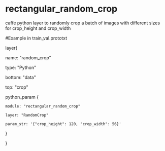 # rectangular_random_crop
caffe python layer to randomly crop a batch of images with different sizes for crop_height and crop_width



#Example in train_val.prototxt

layer{

  name: "random_crop"
  
  type: "Python"
  
  bottom: "data"
  
  top: "crop"
  
  python_param {
  
    module: "rectangular_random_crop"
    
    layer: "RandomCrop" 
    
    param_str: '{"crop_height": 120, "crop_width": 56}' 
    
  }
  
}
